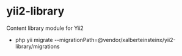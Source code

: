 # yii2-library
Content library module for Yii2

- php yii migrate --migrationPath=@vendor/xalberteinsteinx/yii2-library/migrations

